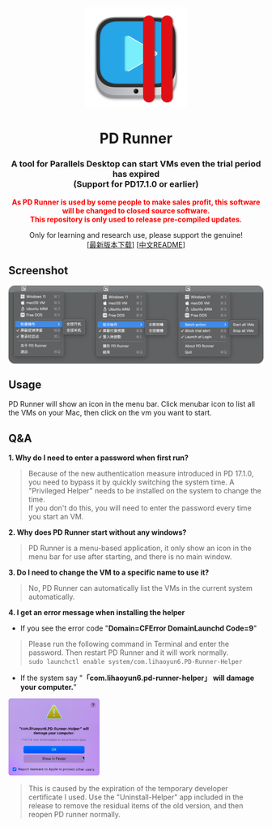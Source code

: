 # 
<p align="center">
<img src="./img/PDrunner.png" width="200" height="200" />
</p>
<h1 align="center">PD Runner</h1>
<h3 align="center">A tool for Parallels Desktop can start VMs even the trial period has expired</br>
(Support for PD17.1.0 or earlier)</h3> 

<p style="color:red;font-weight:bold" align="center">
As PD Runner is used by some people to make sales profit, this software will be changed to closed source software.</br>
This repository is only used to release pre-compiled updates.
</p>
<p align="center">
Only for learning and research use, please support the genuine!</br>
[<a href="https://github.com/lihaoyun6/PD-Runner/releases/latest">最新版本下载</a>] [<a href="./README.md">中文README</a>]
</p>


## Screenshot
<img src="./img/Screenshot.png" width=920 align=center />  

## Usage 
PD Runner will show an icon in the menu bar. Click menubar icon to list all the VMs on your Mac, then click on the vm you want to start. 

## Q&A
**1. Why do I need to enter a password when first run?**  
> Because of the new authentication measure introduced in PD 17.1.0, you need to bypass it by quickly switching the system time. A "Privileged Helper" needs to be installed on the system to change the time.  
> If you don't do this, you will need to enter the password every time you start an VM.  

**2. Why does PD Runner start without any windows?**  
>PD Runner is a menu-based application, it only show an icon in the menu bar for use after starting, and there is no main window.  

**3. Do I need to change the VM to a specific name to use it?**  
> No, PD Runner can automatically list the VMs in the current system automatically.  

**4. I get an error message when installing the helper**  

- If you see the error code "**Domain=CFError DomainLaunchd Code=9**"  

> Please run the following command in Terminal and enter the password. Then restart PD Runner and it will work normally.  
> `sudo launchctl enable system/com.lihaoyun6.PD-Runner-Helper`  

- If the system say "**「com.lihaoyun6.pd-runner-helper」 will damage your computer.**"  
<img src="./img/error1_en.png" width="180" />  

> This is caused by the expiration of the temporary developer certificate I used. Use the "Uninstall-Helper" app included in the release to remove the residual items of the old version, and then reopen PD runner normally.  
> 